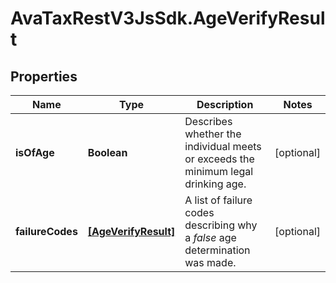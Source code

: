 # AvaTaxRestV3JsSdk.AgeVerifyResult

## Properties

Name | Type | Description | Notes
------------ | ------------- | ------------- | -------------
**isOfAge** | **Boolean** | Describes whether the individual meets or exceeds the minimum legal drinking age. | [optional] 
**failureCodes** | [**[AgeVerifyResult]**](AgeVerifyResult.md) | A list of failure codes describing why a *false* age determination was made. | [optional] 


